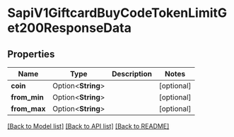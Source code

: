 # SapiV1GiftcardBuyCodeTokenLimitGet200ResponseData

## Properties

Name | Type | Description | Notes
------------ | ------------- | ------------- | -------------
**coin** | Option<**String**> |  | [optional]
**from_min** | Option<**String**> |  | [optional]
**from_max** | Option<**String**> |  | [optional]

[[Back to Model list]](../README.md#documentation-for-models) [[Back to API list]](../README.md#documentation-for-api-endpoints) [[Back to README]](../README.md)


